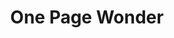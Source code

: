 ---
title:			"One Page Wonder"
slug:			one-page-wonder
src:			/template-overviews/one-page-wonder
categories:		template landing-pages one-page portfolios unstyled
description:	"A simple, one page website template for quickly building one page websites using Bootstrap 3."
bump:			"A simple one page website template."
img-src:		/img/templates/one-page-wonder.jpg
img-desc:		"Free Bootstrap One Page Website Template"
layout:			template-overview

meta-title: "One Page Wonder - Free Bootstrap Template"
meta-description: "A one page website template for building one page websites using Bootstrap 3. All Start Bootstrap templates are free to download and open source."

features:
  - Fully responsive
  - Fixed top navigation menu
  - Header with repeating background image (editable in the CSS)
  - Responsive content sections with images and text

long-description: "One Page Wonder is an unstyled Bootstrap 3 starter template for quickly creating one page websites in Bootstrap."

alt-version:		"no"
user-version:		"no"

redirect_from:
  - /one-page-wonder/
  - /one-page-wonder.php/
  - /one-page-wonder.html/
  - /templates/one-page-wonder.html/
  - /downloads/one-page-wonder.zip/
---